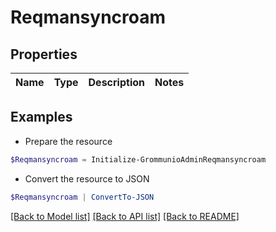# Reqmansyncroam
## Properties

Name | Type | Description | Notes
------------ | ------------- | ------------- | -------------

## Examples

- Prepare the resource
```powershell
$Reqmansyncroam = Initialize-GrommunioAdminReqmansyncroam 
```

- Convert the resource to JSON
```powershell
$Reqmansyncroam | ConvertTo-JSON
```

[[Back to Model list]](../README.md#documentation-for-models) [[Back to API list]](../README.md#documentation-for-api-endpoints) [[Back to README]](../README.md)


